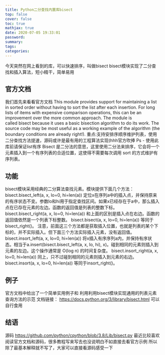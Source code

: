 ```yaml
---
title: Python二分查找内置库bisect
top: false
cover: false
toc: true
mathjax: true
date: 2020-07-05 19:33:01
password:
summary:
tags:
categories:
---
```


今天突然在网上看到的库，可以快速排序，叫做bisect
bisect模块实现了二分查找和插入算法，短小精干，简单易用

## 官方文档

我们首先来看看官方文档
This module provides support for maintaining a list in sorted order without having to sort the list after each insertion. For long lists of items with expensive comparison operations, this can be an improvement over the more common approach. The module is called bisect because it uses a basic bisection algorithm to do its work. The source code may be most useful as a working example of the algorithm (the boundary conditions are already right!).
重点:支持安排序顺序维护列表，使用二分查找方法提速，源码或许是最有用的工程算法实现(hhh官方吹捧
Ps - 使用此库前请保证list有序
Bisect 是二分法的意思，这里使用二分法来排序，它会将一个元素插入到一个有序列表的合适位置，这使得不需要每次调用 sort 的方式维护有序列表。

## 功能

bisect模块采用经典的二分算法查找元素。模块提供下面几个方法：
bisect.bisect_left(a, x, lo=0, hi=len(a))
定位x在序列a中的插入点，并保持原来的有序状态不变。参数lo和hi用于指定查找区间。如果x已经存在于a中，那么插入点在已存在元素的左边。函数的返回值是列表的整数下标。
bisect.bisect_right(a, x, lo=0, hi=len(a))
和上面的区别是插入点在右边。函数的返回值依然是一个列表下标整数。
bisect.bisect(a, x, lo=0, hi=len(a))
等同于bisect_right()。
注意，前面这三个方法都是获取插入位置，也就是列表的某个下标的，并不实际插入。但下面三个方法实际插入元素，没有返回值。
bisect.insort_left(a, x, lo=0, hi=len(a))
将x插入有序序列a内，并保持有序状态。相当于a.insert(bisect.bisect_left(a, x, lo, hi), x)。碰到相同的元素则插入到元素的左边。这个操作通常是 O(log n) 的时间复杂度。
bisect.insort_right(a, x, lo=0, hi=len(a))
同上，只不过碰到相同的元素则插入到元素的右边。
bisect.insort(a, x, lo=0, hi=len(a))
等同于insort_right()。

## 例子

官方文档中给出了一个简单实用例子和
利用利用bisect模块实现通用的列表元素查询方法的示范
文档链接：
https://docs.python.org/3/library/bisect.html
可以自行食用

## 结语

源码
https://github.com/python/cpython/blob/3.8/Lib/bisect.py
最近比较喜欢阅读官方文档和源码，很多教程写来写去也没说明白不如直接去看官方示例
所以除了最基本解释就不写了，大家可以直接看源码感受一下
